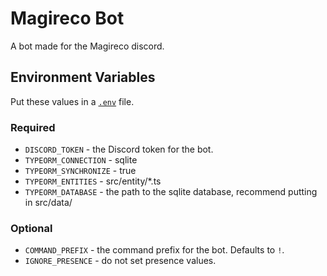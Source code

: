 
# Magireco Bot

A bot made for the Magireco discord.

## Environment Variables

Put these values in a [`.env`](https://www.npmjs.com/package/dotenv) file.

### Required

* `DISCORD_TOKEN` - the Discord token for the bot.
* `TYPEORM_CONNECTION` - sqlite
* `TYPEORM_SYNCHRONIZE` - true
* `TYPEORM_ENTITIES` - src/entity/*.ts
* `TYPEORM_DATABASE` - the path to the sqlite database, recommend putting in src/data/

### Optional

* `COMMAND_PREFIX` - the command prefix for the bot. Defaults to `!`.
* `IGNORE_PRESENCE` - do not set presence values.

